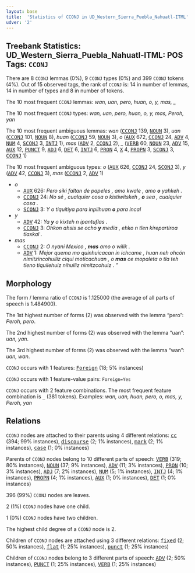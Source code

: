 ```yaml
---
layout: base
title:  'Statistics of CCONJ in UD_Western_Sierra_Puebla_Nahuatl-ITML'
udver: '2'
---
```


## Treebank Statistics: UD_Western_Sierra_Puebla_Nahuatl-ITML: POS Tags: `CCONJ`

There are 8 `CCONJ` lemmas (0%), 9 `CCONJ` types (0%) and 399 `CCONJ` tokens (4%).
Out of 15 observed tags, the rank of `CCONJ` is: 14 in number of lemmas, 14 in number of types and 8 in number of tokens.

The 10 most frequent `CCONJ` lemmas: <em>wan, uan, pero, huan, o, y, mas, _</em>

The 10 most frequent `CCONJ` types:  <em>wan, uan, pero, huan, o, y, mas, Peroh, yan</em>

The 10 most frequent ambiguous lemmas: <em>wan</em> (<tt><a href="nhi_itml-pos-CCONJ.html">CCONJ</a></tt> 139, <tt><a href="nhi_itml-pos-NOUN.html">NOUN</a></tt> 3), <em>uan</em> (<tt><a href="nhi_itml-pos-CCONJ.html">CCONJ</a></tt> 101, <tt><a href="nhi_itml-pos-NOUN.html">NOUN</a></tt> 8), <em>huan</em> (<tt><a href="nhi_itml-pos-CCONJ.html">CCONJ</a></tt> 59, <tt><a href="nhi_itml-pos-NOUN.html">NOUN</a></tt> 3), <em>o</em> (<tt><a href="nhi_itml-pos-AUX.html">AUX</a></tt> 672, <tt><a href="nhi_itml-pos-CCONJ.html">CCONJ</a></tt> 24, <tt><a href="nhi_itml-pos-ADV.html">ADV</a></tt> 4, <tt><a href="nhi_itml-pos-NUM.html">NUM</a></tt> 4, <tt><a href="nhi_itml-pos-SCONJ.html">SCONJ</a></tt> 3, <tt><a href="nhi_itml-pos-INTJ.html">INTJ</a></tt> 1), <em>mas</em> (<tt><a href="nhi_itml-pos-ADV.html">ADV</a></tt> 2, <tt><a href="nhi_itml-pos-CCONJ.html">CCONJ</a></tt> 2), <em>_</em> (<tt><a href="nhi_itml-pos-VERB.html">VERB</a></tt> 60, <tt><a href="nhi_itml-pos-NOUN.html">NOUN</a></tt> 23, <tt><a href="nhi_itml-pos-ADV.html">ADV</a></tt> 15, <tt><a href="nhi_itml-pos-AUX.html">AUX</a></tt> 12, <tt><a href="nhi_itml-pos-PUNCT.html">PUNCT</a></tt> 9, <tt><a href="nhi_itml-pos-ADJ.html">ADJ</a></tt> 6, <tt><a href="nhi_itml-pos-DET.html">DET</a></tt> 6, <tt><a href="nhi_itml-pos-INTJ.html">INTJ</a></tt> 6, <tt><a href="nhi_itml-pos-PRON.html">PRON</a></tt> 4, <tt><a href="nhi_itml-pos-X.html">X</a></tt> 4, <tt><a href="nhi_itml-pos-PROPN.html">PROPN</a></tt> 3, <tt><a href="nhi_itml-pos-SCONJ.html">SCONJ</a></tt> 3, <tt><a href="nhi_itml-pos-CCONJ.html">CCONJ</a></tt> 1)

The 10 most frequent ambiguous types:  <em>o</em> (<tt><a href="nhi_itml-pos-AUX.html">AUX</a></tt> 626, <tt><a href="nhi_itml-pos-CCONJ.html">CCONJ</a></tt> 24, <tt><a href="nhi_itml-pos-SCONJ.html">SCONJ</a></tt> 3), <em>y</em> (<tt><a href="nhi_itml-pos-ADV.html">ADV</a></tt> 42, <tt><a href="nhi_itml-pos-CCONJ.html">CCONJ</a></tt> 3), <em>mas</em> (<tt><a href="nhi_itml-pos-CCONJ.html">CCONJ</a></tt> 2, <tt><a href="nhi_itml-pos-ADV.html">ADV</a></tt> 1)


* <em>o</em>
  * <tt><a href="nhi_itml-pos-AUX.html">AUX</a></tt> 626: <em>Pero siki faltan de papeles , amo kwale , amo <b>o</b> yahkeh .</em>
  * <tt><a href="nhi_itml-pos-CCONJ.html">CCONJ</a></tt> 24: <em>No sé , cualquier cosa o kistiwitskeh , <b>o</b> sea , cualquier cosa .</em>
  * <tt><a href="nhi_itml-pos-SCONJ.html">SCONJ</a></tt> 3: <em>Y o tiquitiya para inpilhuan <b>o</b> para incal</em>
* <em>y</em>
  * <tt><a href="nhi_itml-pos-ADV.html">ADV</a></tt> 42: <em>Ya <b>y</b> o kixteh n ipantuflas .</em>
  * <tt><a href="nhi_itml-pos-CCONJ.html">CCONJ</a></tt> 3: <em>Ohkon ahsis se ocho <b>y</b> media , ehko n tlen kirepartiroa tlaxkal .</em>
* <em>mas</em>
  * <tt><a href="nhi_itml-pos-CCONJ.html">CCONJ</a></tt> 2: <em>O nyani Mexico , <b>mas</b> amo o wilik .</em>
  * <tt><a href="nhi_itml-pos-ADV.html">ADV</a></tt> 1: <em>Mejor quema mo quinhuicacan in ichcame , huan neh ohcón nimitzincohuiliz ciqui moticachuan , o <b>mas</b> ce mopaleta o tla teh tleno tiquilehuiz nihuiliz nimitzcohuiz . ”</em>

## Morphology

The form / lemma ratio of `CCONJ` is 1.125000 (the average of all parts of speech is 1.484900).

The 1st highest number of forms (2) was observed with the lemma “pero”: <em>Peroh, pero</em>.

The 2nd highest number of forms (2) was observed with the lemma “uan”: <em>uan, yan</em>.

The 3rd highest number of forms (2) was observed with the lemma “wan”: <em>uan, wan</em>.

`CCONJ` occurs with 1 features: <tt><a href="nhi_itml-feat-Foreign.html">Foreign</a></tt> (18; 5% instances)

`CCONJ` occurs with 1 feature-value pairs: `Foreign=Yes`

`CCONJ` occurs with 2 feature combinations.
The most frequent feature combination is `_` (381 tokens).
Examples: <em>wan, uan, huan, pero, o, mas, y, Peroh, yan</em>


## Relations

`CCONJ` nodes are attached to their parents using 4 different relations: <tt><a href="nhi_itml-dep-cc.html">cc</a></tt> (394; 99% instances), <tt><a href="nhi_itml-dep-discourse.html">discourse</a></tt> (2; 1% instances), <tt><a href="nhi_itml-dep-mark.html">mark</a></tt> (2; 1% instances), <tt><a href="nhi_itml-dep-case.html">case</a></tt> (1; 0% instances)

Parents of `CCONJ` nodes belong to 10 different parts of speech: <tt><a href="nhi_itml-pos-VERB.html">VERB</a></tt> (319; 80% instances), <tt><a href="nhi_itml-pos-NOUN.html">NOUN</a></tt> (37; 9% instances), <tt><a href="nhi_itml-pos-ADV.html">ADV</a></tt> (11; 3% instances), <tt><a href="nhi_itml-pos-PRON.html">PRON</a></tt> (10; 3% instances), <tt><a href="nhi_itml-pos-ADJ.html">ADJ</a></tt> (7; 2% instances), <tt><a href="nhi_itml-pos-NUM.html">NUM</a></tt> (5; 1% instances), <tt><a href="nhi_itml-pos-INTJ.html">INTJ</a></tt> (4; 1% instances), <tt><a href="nhi_itml-pos-PROPN.html">PROPN</a></tt> (4; 1% instances), <tt><a href="nhi_itml-pos-AUX.html">AUX</a></tt> (1; 0% instances), <tt><a href="nhi_itml-pos-DET.html">DET</a></tt> (1; 0% instances)

396 (99%) `CCONJ` nodes are leaves.

2 (1%) `CCONJ` nodes have one child.

1 (0%) `CCONJ` nodes have two children.

The highest child degree of a `CCONJ` node is 2.

Children of `CCONJ` nodes are attached using 3 different relations: <tt><a href="nhi_itml-dep-fixed.html">fixed</a></tt> (2; 50% instances), <tt><a href="nhi_itml-dep-flat.html">flat</a></tt> (1; 25% instances), <tt><a href="nhi_itml-dep-punct.html">punct</a></tt> (1; 25% instances)

Children of `CCONJ` nodes belong to 3 different parts of speech: <tt><a href="nhi_itml-pos-ADV.html">ADV</a></tt> (2; 50% instances), <tt><a href="nhi_itml-pos-PUNCT.html">PUNCT</a></tt> (1; 25% instances), <tt><a href="nhi_itml-pos-VERB.html">VERB</a></tt> (1; 25% instances)

